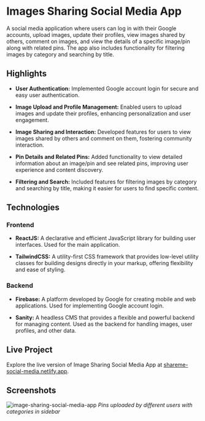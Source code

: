 # Images Sharing Social Media App

A social media application where users can log in with their Google accounts, upload images, update their profiles, view images shared by others, comment on images, and view the details of a specific image/pin along with related pins. The app also includes functionality for filtering images by category and searching by title.

## Highlights

- **User Authentication:** Implemented Google account login for secure and easy user authentication.
  
- **Image Upload and Profile Management:** Enabled users to upload images and update their profiles, enhancing personalization and user engagement.
  
- **Image Sharing and Interaction:** Developed features for users to view images shared by others and comment on them, fostering community interaction.
  
- **Pin Details and Related Pins:** Added functionality to view detailed information about an image/pin and see related pins, improving user experience and content discovery.
  
- **Filtering and Search:** Included features for filtering images by category and searching by title, making it easier for users to find specific content.

## Technologies

### Frontend

- **ReactJS:** A declarative and efficient JavaScript library for building user interfaces. Used for the main application.
  
- **TailwindCSS:** A utility-first CSS framework that provides low-level utility classes for building designs directly in your markup, offering flexibility and ease of styling.

### Backend

- **Firebase:** A platform developed by Google for creating mobile and web applications. Used for implementing Google account login.
  
- **Sanity:** A headless CMS that provides a flexible and powerful backend for managing content. Used as the backend for handling images, user profiles, and other data.

## Live Project

Explore the live version of Image Sharing Social Media App at [shareme-social-media.netlify.app](https://shareme-social-media.netlify.app/).

## Screenshots
![image-sharing-social-media-app](https://github.com/user-attachments/assets/fa60f140-fc48-481d-a4a4-d55e8ce34840)
_Pins uploaded by different users with categories in sidebar_
